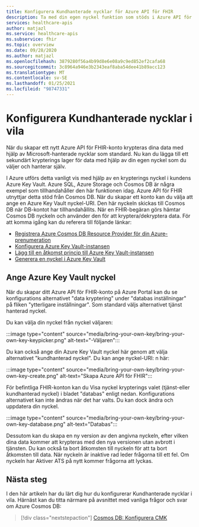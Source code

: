 ```yaml
---
title: Konfigurera Kundhanterade nycklar för Azure API för FHIR
description: Ta med din egen nyckel funktion som stöds i Azure API för FHIR via Cosmos DB
services: healthcare-apis
author: matjazl
ms.service: healthcare-apis
ms.subservice: fhir
ms.topic: overview
ms.date: 09/28/2020
ms.author: matjazl
ms.openlocfilehash: 3879280f56a4b99d8e6e08a9c9ed852ef2cafa68
ms.sourcegitcommit: 3c8964a946e3b2343eaf8aba54dee41b89acc123
ms.translationtype: MT
ms.contentlocale: sv-SE
ms.lasthandoff: 01/25/2021
ms.locfileid: "98747331"
---
```

# <a name="configure-customer-managed-keys-at-rest"></a>Konfigurera Kundhanterade nycklar i vila

När du skapar ett nytt Azure API för FHIR-konto krypteras dina data med hjälp av Microsoft-hanterade nycklar som standard. Nu kan du lägga till ett sekundärt krypterings lager för data med hjälp av din egen nyckel som du väljer och hanterar själv.

I Azure utförs detta vanligt vis med hjälp av en krypterings nyckel i kundens Azure Key Vault. Azure SQL, Azure Storage och Cosmos DB är några exempel som tillhandahåller den här funktionen idag. Azure API för FHIR utnyttjar detta stöd från Cosmos DB. När du skapar ett konto kan du välja att ange en Azure Key Vault nyckel-URI. Den här nyckeln skickas till Cosmos DB när DB-kontot har tillhandahållits. När en FHIR-begäran görs hämtar Cosmos DB nyckeln och använder den för att kryptera/dekryptera data. För att komma igång kan du referera till följande länkar:

- [Registrera Azure Cosmos DB Resource Provider för din Azure-prenumeration](../cosmos-db/how-to-setup-cmk.md#register-resource-provider) 
- [Konfigurera Azure Key Vault-instansen](../cosmos-db/how-to-setup-cmk.md#configure-your-azure-key-vault-instance)
- [Lägg till en åtkomst princip till Azure Key Vault-instansen](../cosmos-db/how-to-setup-cmk.md#add-an-access-policy-to-your-azure-key-vault-instance)
- [Generera en nyckel i Azure Key Vault](../cosmos-db/how-to-setup-cmk.md#generate-a-key-in-azure-key-vault)

## <a name="specify-the-azure-key-vault-key"></a>Ange Azure Key Vault nyckel

När du skapar ditt Azure API för FHIR-konto på Azure Portal kan du se konfigurations alternativet "data kryptering" under "databas inställningar" på fliken "ytterligare inställningar". Som standard väljs alternativet tjänst hanterad nyckel. 

Du kan välja din nyckel från nyckel väljaren:

:::image type="content" source="media/bring-your-own-key/bring-your-own-key-keypicker.png" alt-text="-Väljaren":::

Du kan också ange din Azure Key Vault nyckel här genom att välja alternativet "kundhanterad nyckel". Du kan ange nyckel-URI: n här:

:::image type="content" source="media/bring-your-own-key/bring-your-own-key-create.png" alt-text="Skapa Azure API för FHIR":::

För befintliga FHIR-konton kan du Visa nyckel krypterings valet (tjänst-eller kundhanterad nyckel) i bladet "databas" enligt nedan. Konfigurations alternativet kan inte ändras när det har valts. Du kan dock ändra och uppdatera din nyckel.

:::image type="content" source="media/bring-your-own-key/bring-your-own-key-database.png" alt-text="Databas":::

Dessutom kan du skapa en ny version av den angivna nyckeln, efter vilken dina data kommer att krypteras med den nya versionen utan avbrott i tjänsten. Du kan också ta bort åtkomsten till nyckeln för att ta bort åtkomsten till data. När nyckeln är inaktive rad leder frågorna till ett fel. Om nyckeln har Aktiver ATS på nytt kommer frågorna att lyckas.

## <a name="next-steps"></a>Nästa steg

I den här artikeln har du lärt dig hur du konfigurerar Kundhanterade nycklar i vila. Härnäst kan du titta närmare på avsnittet med vanliga frågor och svar om Azure Cosmos DB: 
 
>[!div class="nextstepaction"]
>[Cosmos DB: Konfigurera CMK](https://docs.microsoft.com/azure/cosmos-db/how-to-setup-cmk#frequently-asked-questions)

